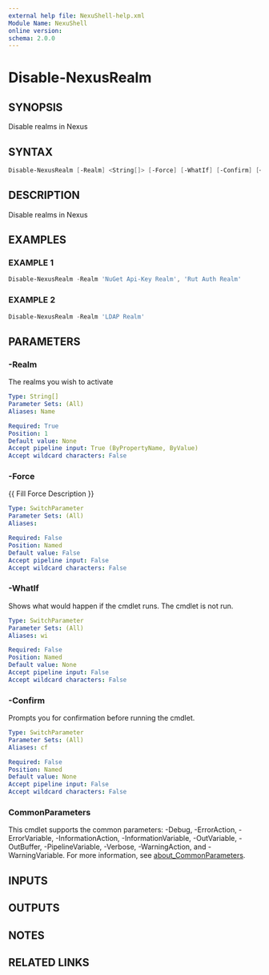 ```yaml
---
external help file: NexuShell-help.xml
Module Name: NexuShell
online version:
schema: 2.0.0
---
```


# Disable-NexusRealm

## SYNOPSIS

Disable realms in Nexus

## SYNTAX

```powershell
Disable-NexusRealm [-Realm] <String[]> [-Force] [-WhatIf] [-Confirm] [<CommonParameters>]
```

## DESCRIPTION

Disable realms in Nexus

## EXAMPLES

### EXAMPLE 1

```powershell
Disable-NexusRealm -Realm 'NuGet Api-Key Realm', 'Rut Auth Realm'
```

### EXAMPLE 2

```powershell
Disable-NexusRealm -Realm 'LDAP Realm'
```

## PARAMETERS

### -Realm

The realms you wish to activate

```yaml
Type: String[]
Parameter Sets: (All)
Aliases: Name

Required: True
Position: 1
Default value: None
Accept pipeline input: True (ByPropertyName, ByValue)
Accept wildcard characters: False
```

### -Force

{{ Fill Force Description }}

```yaml
Type: SwitchParameter
Parameter Sets: (All)
Aliases:

Required: False
Position: Named
Default value: False
Accept pipeline input: False
Accept wildcard characters: False
```

### -WhatIf

Shows what would happen if the cmdlet runs.
The cmdlet is not run.

```yaml
Type: SwitchParameter
Parameter Sets: (All)
Aliases: wi

Required: False
Position: Named
Default value: None
Accept pipeline input: False
Accept wildcard characters: False
```

### -Confirm

Prompts you for confirmation before running the cmdlet.

```yaml
Type: SwitchParameter
Parameter Sets: (All)
Aliases: cf

Required: False
Position: Named
Default value: None
Accept pipeline input: False
Accept wildcard characters: False
```

### CommonParameters

This cmdlet supports the common parameters: -Debug, -ErrorAction, -ErrorVariable, -InformationAction, -InformationVariable, -OutVariable, -OutBuffer, -PipelineVariable, -Verbose, -WarningAction, and -WarningVariable. For more information, see [about_CommonParameters](http://go.microsoft.com/fwlink/?LinkID=113216).

## INPUTS

## OUTPUTS

## NOTES

## RELATED LINKS
